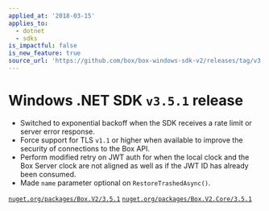 ```yaml
---
applied_at: '2018-03-15'
applies_to:
  - dotnet
  - sdks
is_impactful: false
is_new_feature: true
source_url: 'https://github.com/box/box-windows-sdk-v2/releases/tag/v3.5.1'
---
```


# Windows .NET SDK `v3.5.1` release

- Switched to exponential backoff when the SDK receives a rate limit or server error response. 
- Force support for TLS `v1.1` or higher when available to improve the security of connections to the Box API.
- Perform modified retry on JWT auth for when the local clock and the Box Server clock are not aligned as well as if the JWT ID has already been consumed.
- Made `name` parameter optional on `RestoreTrashedAsync()`.

[`nuget.org/packages/Box.V2/3.5.1`](https://www.nuget.org/packages/Box.V2/3.5.1)
[`nuget.org/packages/Box.V2.Core/3.5.1`](https://www.nuget.org/packages/Box.V2.Core/3.5.1)